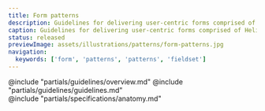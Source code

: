 ```yaml
---
title: Form patterns
description: Guidelines for delivering user-centric forms comprised of Helios form components and primitives.
caption: Guidelines for delivering user-centric forms comprised of Helios form components and primitives.
status: released
previewImage: assets/illustrations/patterns/form-patterns.jpg
navigation:
  keywords: ['form', 'patterns', 'patterns', 'fieldset']
---
```


<section data-tab="Guidelines">
  @include "partials/guidelines/overview.md"
  @include "partials/guidelines/guidelines.md"
</section>

<section data-tab="Specifications">
  @include "partials/specifications/anatomy.md"
</section>
